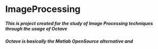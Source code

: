 <h1>ImageProcessing</h1>


<h5>This is project created for the study of Image Processing techniques through the usage 
of Octave<h5>

<p>Octave is basically the Matlab OpenSource alternative and </p> 